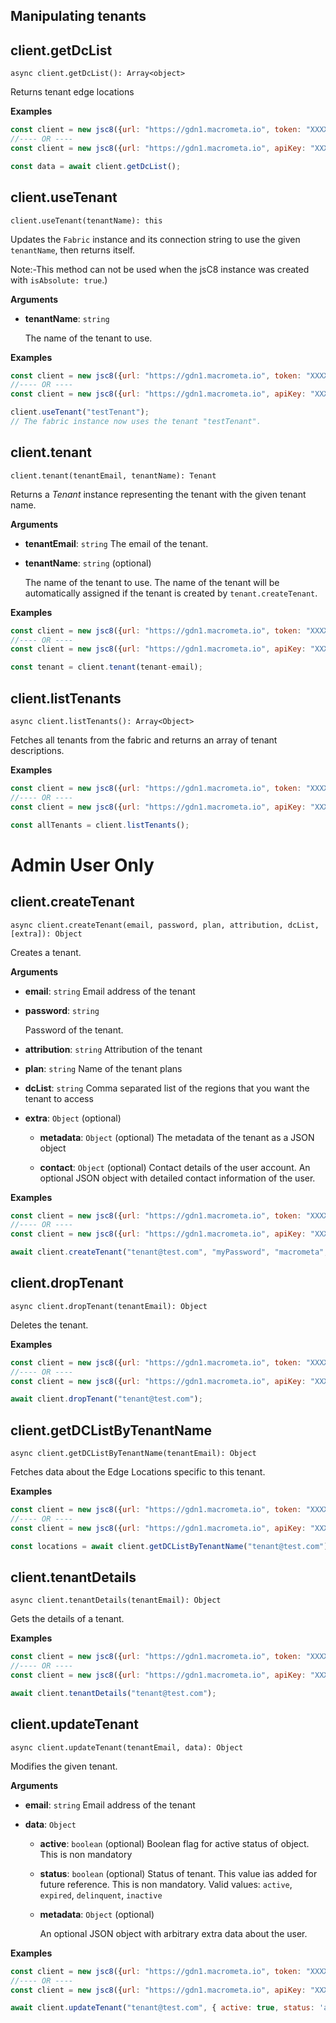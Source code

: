 ## Manipulating tenants

## client.getDcList

`async client.getDcList(): Array<object>`

Returns tenant edge locations

**Examples**

```js
const client = new jsc8({url: "https://gdn1.macrometa.io", token: "XXXX"});
//---- OR ----
const client = new jsc8({url: "https://gdn1.macrometa.io", apiKey: "XXXX"});

const data = await client.getDcList();
```

## client.useTenant

`client.useTenant(tenantName): this`

Updates the `Fabric` instance and its connection string to use the given `tenantName`, then returns itself.

Note:-This method can not be used when the jsC8 instance was created with `isAbsolute: true`.)

**Arguments**

- **tenantName**: `string`

  The name of the tenant to use.

**Examples**

```js
const client = new jsc8({url: "https://gdn1.macrometa.io", token: "XXXX"});
//---- OR ----
const client = new jsc8({url: "https://gdn1.macrometa.io", apiKey: "XXXX"});

client.useTenant("testTenant");
// The fabric instance now uses the tenant "testTenant".
```

## client.tenant

`client.tenant(tenantEmail, tenantName): Tenant`

Returns a _Tenant_ instance representing the tenant with the given tenant name.

**Arguments**

- **tenantEmail**: `string`
  The email of the tenant.

- **tenantName**: `string` (optional)

  The name of the tenant to use. The name of the tenant will be automatically assigned if the tenant is created by `tenant.createTenant`.

**Examples**

```js
const client = new jsc8({url: "https://gdn1.macrometa.io", token: "XXXX"});
//---- OR ----
const client = new jsc8({url: "https://gdn1.macrometa.io", apiKey: "XXXX"});

const tenant = client.tenant(tenant-email);
```

## client.listTenants

`async client.listTenants(): Array<Object>`

Fetches all tenants from the fabric and returns an array of tenant descriptions.

**Examples**

```js
const client = new jsc8({url: "https://gdn1.macrometa.io", token: "XXXX"});
//---- OR ----
const client = new jsc8({url: "https://gdn1.macrometa.io", apiKey: "XXXX"});

const allTenants = client.listTenants();
```

# Admin User Only

## client.createTenant

`async client.createTenant(email, password, plan, attribution, dcList, [extra]): Object`

Creates a tenant.

**Arguments**

- **email**: `string`
    Email address of the tenant 

- **password**: `string`

    Password of the tenant.

- **attribution**: `string`
    Attribution of the tenant 

- **plan**: `string`
     Name of the tenant plans

- **dcList**: `string`
    Comma separated list of the regions that you want the tenant to  access

- **extra**: `Object` (optional)

    - **metadata**: `Object` (optional)
    The metadata of the tenant as a JSON object

    - **contact**: `Object` (optional)
    Contact details of the user account. An optional JSON object with detailed contact information of the user.

**Examples**

```js
const client = new jsc8({url: "https://gdn1.macrometa.io", token: "XXXX"});
//---- OR ----
const client = new jsc8({url: "https://gdn1.macrometa.io", apiKey: "XXXX"});

await client.createTenant("tenant@test.com", "myPassword", "macrometa", "free" "test-eu-west-1,test-us-west-2");
```

## client.dropTenant

`async client.dropTenant(tenantEmail): Object`

Deletes the tenant.

**Examples**

```js
const client = new jsc8({url: "https://gdn1.macrometa.io", token: "XXXX"});
//---- OR ----
const client = new jsc8({url: "https://gdn1.macrometa.io", apiKey: "XXXX"});

await client.dropTenant("tenant@test.com");
```

## client.getDCListByTenantName

`async client.getDCListByTenantName(tenantEmail): Object`

Fetches data about the Edge Locations specific to this tenant.

**Examples**
```js
const client = new jsc8({url: "https://gdn1.macrometa.io", token: "XXXX"});
//---- OR ----
const client = new jsc8({url: "https://gdn1.macrometa.io", apiKey: "XXXX"});

const locations = await client.getDCListByTenantName("tenant@test.com");
```


## client.tenantDetails

`async client.tenantDetails(tenantEmail): Object`

Gets the details of a tenant.

**Examples**

```js
const client = new jsc8({url: "https://gdn1.macrometa.io", token: "XXXX"});
//---- OR ----
const client = new jsc8({url: "https://gdn1.macrometa.io", apiKey: "XXXX"});

await client.tenantDetails("tenant@test.com");
```

## client.updateTenant

`async client.updateTenant(tenantEmail, data): Object`

Modifies the given tenant.

**Arguments**

- **email**: `string`
    Email address of the tenant 

- **data**: `Object`

    - **active**: `boolean` (optional)
      Boolean flag for active status of object. This is non mandatory

    - **status**: `boolean` (optional)
      Status of tenant. This value ias added for future reference. This is non mandatory. Valid values: `active`, `expired`, `delinquent`, `inactive`

    - **metadata**: `Object` (optional)

      An optional JSON object with arbitrary extra data about the user.

**Examples**

```js
const client = new jsc8({url: "https://gdn1.macrometa.io", token: "XXXX"});
//---- OR ----
const client = new jsc8({url: "https://gdn1.macrometa.io", apiKey: "XXXX"});

await client.updateTenant("tenant@test.com", { active: true, status: 'active', metadata: {"key": "value"} });
```

